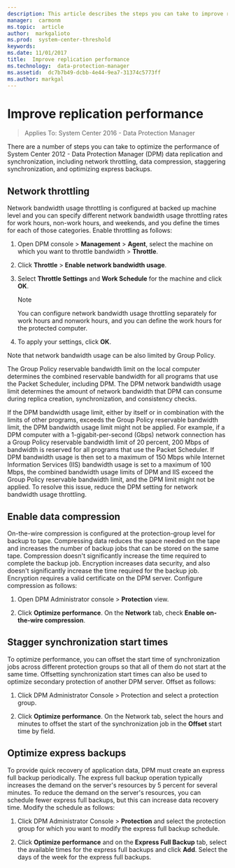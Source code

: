 ```yaml
---
description: This article describes the steps you can take to improve replication performance in DPM.
manager:  carmonm
ms.topic:  article
author:  markgalioto
ms.prod:  system-center-threshold
keywords:  
ms.date: 11/01/2017
title:  Improve replication performance
ms.technology:  data-protection-manager
ms.assetid:  dc7b7b49-dcbb-4e44-9ea7-31374c5773ff
ms.author: markgal
---
```


# Improve replication performance

>Applies To: System Center 2016 - Data Protection Manager

There are a number of steps you can take to optimize the performance of System Center 2012 - Data Protection Manager (DPM) data replication and synchronization, including network throttling, data compression, staggering synchronization, and optimizing express backups.

## Network throttling
Network bandwidth usage throttling is configured at backed up machine level and you  can specify different network bandwidth usage throttling rates for work hours, non-work hours, and weekends, and you define the times for each of those categories. Enable throttling as follows:

1. Open DPM console > **Management** > **Agent**, select the machine on which you want to throttle bandwidth > **Throttle**.

2. Click **Throttle** >  **Enable network bandwidth usage**.

3. Select **Throttle Settings** and **Work Schedule** for the machine and click **OK**.

    >[!NOTE]
    >You can configure network bandwidth usage throttling separately for work hours and nonwork hours, and you can define the work hours for the protected computer.

4. To apply your settings, click **OK**.

Note that network bandwidth usage can be also limited by Group Policy.

The Group Policy reservable bandwidth limit on the local computer determines the combined reservable bandwidth for all programs that use the Packet Scheduler, including DPM. The DPM network bandwidth usage limit determines the amount of network bandwidth that DPM can consume during replica creation, synchronization, and consistency checks.

If the DPM bandwidth usage limit, either by itself or in combination with the limits of other programs, exceeds the Group Policy reservable bandwidth limit, the DPM bandwidth usage limit might not be applied.
For example, if a DPM computer with a 1-gigabit-per-second (Gbps) network connection has a Group Policy reservable bandwidth limit of 20 percent, 200 Mbps of bandwidth is reserved for all programs that use the Packet Scheduler. If DPM bandwidth usage is then set to a maximum of 150 Mbps while Internet Information Services (IIS) bandwidth usage is set to a maximum of 100 Mbps, the combined bandwidth usage limits of DPM and IIS exceed the Group Policy reservable bandwidth limit, and the DPM limit might not be applied. To resolve this issue, reduce the DPM setting for network bandwidth usage throttling.

## Enable data compression
On-the-wire compression is configured at the protection-group level for backup to tape. Compressing data reduces the space needed on the tape and increases the number of backup jobs that can be stored on the same tape. Compression doesn't significantly increase the time required to complete the backup job. Encryption increases data security, and also doesn't significantly increase the time required for the backup job. Encryption requires a valid certificate on the DPM server. Configure compression as follows:

1.  Open  DPM Administrator console > **Protection** view.

2.  Click **Optimize performance**.
    On the **Network** tab, check **Enable on-the-wire compression**.

## Stagger synchronization start times
To optimize performance, you can offset the start time of synchronization jobs across different protection groups so that all of them do not start at the same time. Offsetting synchronization start times can also be used to optimize secondary protection of another DPM server. Offset as follows:

1.  Click  DPM Administrator Console > Protection and select a protection group.

2.  Click **Optimize performance**. On the Network tab, select the hours and minutes to offset the start of the synchronization job in the **Offset** <time> start time by field.

## Optimize express backups
To provide quick recovery of application data, DPM must create an express full backup periodically. The express full backup operation typically increases the demand on the server's resources by 5 percent for several minutes. To reduce the demand on the server's resources, you can schedule fewer express full backups, but this can increase data recovery time. Modify the schedule as follows:

1.  Click  DPM Administrator Console > **Protection** and select the  protection group for which you want to modify the express full backup schedule.

2.  Click **Optimize performance** and on the **Express Full Backup** tab, select the available times for the express full backups and click **Add**.
    Select the days of the week for the express full backups.
